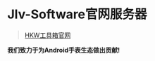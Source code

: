 # Jlv-Software官网服务器

> [HKW工具箱官网](https://jlv-software.github.io/HKW-Tools/)

**我们致力于为Android手表生态做出贡献!**